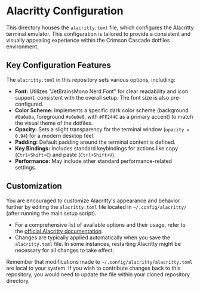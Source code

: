 # Alacritty Configuration

This directory houses the `alacritty.toml` file, which configures the Alacritty terminal emulator. This configuration is tailored to provide a consistent and visually appealing experience within the Crimson Cascade dotfiles environment.

## Key Configuration Features

The `alacritty.toml` in this repository sets various options, including:

*   **Font:** Utilizes "JetBrainsMono Nerd Font" for clear readability and icon support, consistent with the overall setup. The font size is also pre-configured.
*   **Color Scheme:** Implements a specific dark color scheme (background `#0a0a0a`, foreground `#e0e0e0`, with `#FF244C` as a primary accent) to match the visual theme of the dotfiles.
*   **Opacity:** Sets a slight transparency for the terminal window (`opacity = 0.94`) for a modern desktop feel.
*   **Padding:** Default padding around the terminal content is defined.
*   **Key Bindings:** Includes standard keybindings for actions like copy (`Ctrl+Shift+C`) and paste (`Ctrl+Shift+V`).
*   **Performance:** May include other standard performance-related settings.

## Customization

You are encouraged to customize Alacritty's appearance and behavior further by editing the `alacritty.toml` file located in `~/.config/alacritty/` (after running the main setup script).

*   For a comprehensive list of available options and their usage, refer to the [official Alacritty documentation](https://alacritty.org/config-alacritty.html).
*   Changes are typically applied automatically when you save the `alacritty.toml` file. In some instances, restarting Alacritty might be necessary for all changes to take effect.

Remember that modifications made to `~/.config/alacritty/alacritty.toml` are local to your system. If you wish to contribute changes back to this repository, you would need to update the file within your cloned repository directory.
